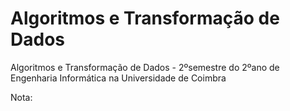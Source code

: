 # Algoritmos e Transformação de Dados

Algoritmos e Transformação de Dados - 2ºsemestre do 2ºano de Engenharia Informática na Universidade de Coimbra

Nota:
